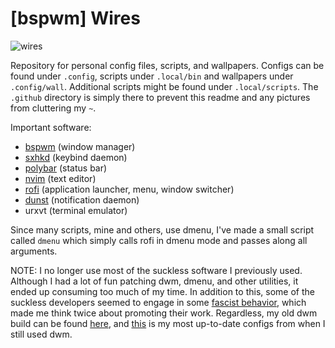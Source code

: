 # [bspwm] Wires
![wires](https://github.com/palmdrop/dots/blob/master/.github/bspwm2.png)

Repository for personal config files, scripts, and wallpapers. Configs can be found under `.config`, scripts under `.local/bin` and wallpapers under `.config/wall`. Additional scripts might be found under `.local/scripts`. The `.github` directory is simply there to prevent this readme and any pictures from cluttering my `~`.

Important software:
* [bspwm](https://github.com/baskerville/bspwm) (window manager)
* [sxhkd](https://github.com/baskerville/sxhkd) (keybind daemon)
* [polybar](https://github.com/polybar/polybar) (status bar)
* [nvim](https://github.com/neovim/neovim) (text editor)
* [rofi](https://github.com/davatorium/rofi) (application launcher, menu, window switcher)
* [dunst](https://github.com/dunst-project/dunst) (notification daemon)
* urxvt (terminal emulator)

Since many scripts, mine and others, use dmenu, I've made a small script called `dmenu` which simply calls rofi in dmenu mode and passes along all arguments. 

NOTE: I no longer use most of the suckless software I previously used. Although I had a lot of fun patching dwm, dmenu, and other utilities, it ended up consuming too much of my time. In addition to this, some of the suckless developers seemed to engage in some [fascist behavior](https://twitter.com/pid_eins/status/1113738766471057408), which made me think twice about promoting their work. Regardless, my old dwm build can be found [here](https://github.com/palmdrop/dwm), and [this](https://github.com/palmdrop/dots/tree/proxy-love) is my most up-to-date configs from when I still used dwm.
